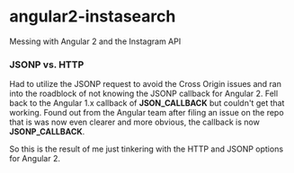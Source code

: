 # angular2-instasearch

Messing with Angular 2 and the Instagram API

### JSONP vs. HTTP
Had to utilize the JSONP request to avoid the Cross Origin issues and ran into
the roadblock of not knowing the JSONP callback for Angular 2. Fell back to the
Angular 1.x callback of **JSON_CALLBACK** but couldn't get that working. Found
out from the Angular team after filing an issue on the repo that is was now even
clearer and more obvious, the callback is now **JSONP_CALLBACK**.

So this is the result of me just tinkering with the HTTP and JSONP options for
Angular 2.

